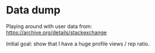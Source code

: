 # Data dump

Playing around with user data from: <https://archive.org/details/stackexchange>

Initial goal: show that I have a huge profile views / rep ratio.
